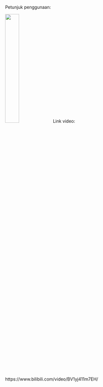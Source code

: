 Petunjuk penggunaan:

<img src="https://files.tzwm.me/images/sd-webui-model-downloader-cn/banner_url_tips.png"  width="30%">
Link video: https://www.bilibili.com/video/BV1yj411m7EH/
